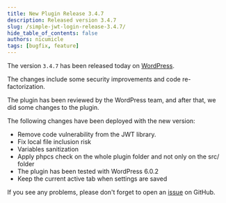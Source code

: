 ```yaml
---
title: New Plugin Release 3.4.7
description: Released version 3.4.7
slug: /simple-jwt-login-release-3.4.7/
hide_table_of_contents: false
authors: nicumicle
tags: [bugfix, feature]
---
```


The version `3.4.7` has been released today on [WordPress](https://wordpress.org/plugins/simple-jwt-login).

The changes include some security improvements and code re-factorization.
<!--truncate-->

The plugin has been reviewed by the WordPress team, and after that, we did some changes to the plugin.

The following changes have been deployed with the new version:
- Remove code vulnerability from the JWT library. 
- Fix local file inclusion risk
- Variables sanitization
- Apply phpcs check on the whole plugin folder and not only on the src/ folder
- The plugin has been tested with WordPress 6.0.2
- Keep the current active tab when settings are saved


If you see any problems, please don't forget to open an [issue](https://github.com/nicumicle/simple-jwt-login/issues) on GitHub. 




